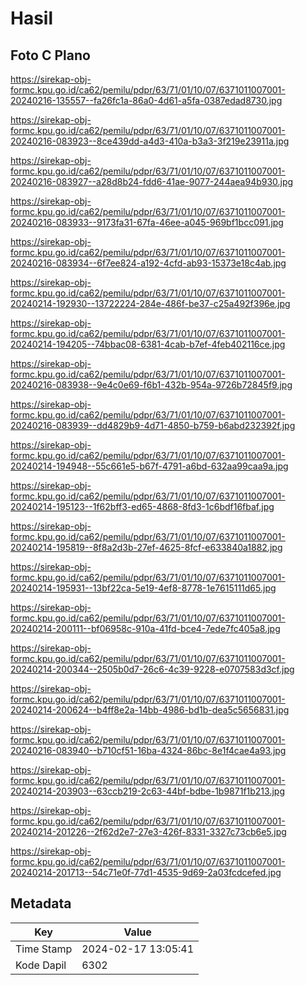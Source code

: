 # Hasil

## Foto C Plano

https://sirekap-obj-formc.kpu.go.id/ca62/pemilu/pdpr/63/71/01/10/07/6371011007001-20240216-135557--fa26fc1a-86a0-4d61-a5fa-0387edad8730.jpg

https://sirekap-obj-formc.kpu.go.id/ca62/pemilu/pdpr/63/71/01/10/07/6371011007001-20240216-083923--8ce439dd-a4d3-410a-b3a3-3f219e23911a.jpg

https://sirekap-obj-formc.kpu.go.id/ca62/pemilu/pdpr/63/71/01/10/07/6371011007001-20240216-083927--a28d8b24-fdd6-41ae-9077-244aea94b930.jpg

https://sirekap-obj-formc.kpu.go.id/ca62/pemilu/pdpr/63/71/01/10/07/6371011007001-20240216-083933--9173fa31-67fa-46ee-a045-969bf1bcc091.jpg

https://sirekap-obj-formc.kpu.go.id/ca62/pemilu/pdpr/63/71/01/10/07/6371011007001-20240216-083934--6f7ee824-a192-4cfd-ab93-15373e18c4ab.jpg

https://sirekap-obj-formc.kpu.go.id/ca62/pemilu/pdpr/63/71/01/10/07/6371011007001-20240214-192930--13722224-284e-486f-be37-c25a492f396e.jpg

https://sirekap-obj-formc.kpu.go.id/ca62/pemilu/pdpr/63/71/01/10/07/6371011007001-20240214-194205--74bbac08-6381-4cab-b7ef-4feb402116ce.jpg

https://sirekap-obj-formc.kpu.go.id/ca62/pemilu/pdpr/63/71/01/10/07/6371011007001-20240216-083938--9e4c0e69-f6b1-432b-954a-9726b72845f9.jpg

https://sirekap-obj-formc.kpu.go.id/ca62/pemilu/pdpr/63/71/01/10/07/6371011007001-20240216-083939--dd4829b9-4d71-4850-b759-b6abd232392f.jpg

https://sirekap-obj-formc.kpu.go.id/ca62/pemilu/pdpr/63/71/01/10/07/6371011007001-20240214-194948--55c661e5-b67f-4791-a6bd-632aa99caa9a.jpg

https://sirekap-obj-formc.kpu.go.id/ca62/pemilu/pdpr/63/71/01/10/07/6371011007001-20240214-195123--1f62bff3-ed65-4868-8fd3-1c6bdf16fbaf.jpg

https://sirekap-obj-formc.kpu.go.id/ca62/pemilu/pdpr/63/71/01/10/07/6371011007001-20240214-195819--8f8a2d3b-27ef-4625-8fcf-e633840a1882.jpg

https://sirekap-obj-formc.kpu.go.id/ca62/pemilu/pdpr/63/71/01/10/07/6371011007001-20240214-195931--13bf22ca-5e19-4ef8-8778-1e7615111d65.jpg

https://sirekap-obj-formc.kpu.go.id/ca62/pemilu/pdpr/63/71/01/10/07/6371011007001-20240214-200111--bf06958c-910a-41fd-bce4-7ede7fc405a8.jpg

https://sirekap-obj-formc.kpu.go.id/ca62/pemilu/pdpr/63/71/01/10/07/6371011007001-20240214-200344--2505b0d7-26c6-4c39-9228-e0707583d3cf.jpg

https://sirekap-obj-formc.kpu.go.id/ca62/pemilu/pdpr/63/71/01/10/07/6371011007001-20240214-200624--b4ff8e2a-14bb-4986-bd1b-dea5c5656831.jpg

https://sirekap-obj-formc.kpu.go.id/ca62/pemilu/pdpr/63/71/01/10/07/6371011007001-20240216-083940--b710cf51-16ba-4324-86bc-8e1f4cae4a93.jpg

https://sirekap-obj-formc.kpu.go.id/ca62/pemilu/pdpr/63/71/01/10/07/6371011007001-20240214-203903--63ccb219-2c63-44bf-bdbe-1b9871f1b213.jpg

https://sirekap-obj-formc.kpu.go.id/ca62/pemilu/pdpr/63/71/01/10/07/6371011007001-20240214-201226--2f62d2e7-27e3-426f-8331-3327c73cb6e5.jpg

https://sirekap-obj-formc.kpu.go.id/ca62/pemilu/pdpr/63/71/01/10/07/6371011007001-20240214-201713--54c71e0f-77d1-4535-9d69-2a03fcdcefed.jpg


## Metadata

| Key        | Value               |
| ---------- | ------------------- |
| Time Stamp | 2024-02-17 13:05:41 |
| Kode Dapil | 6302                |



